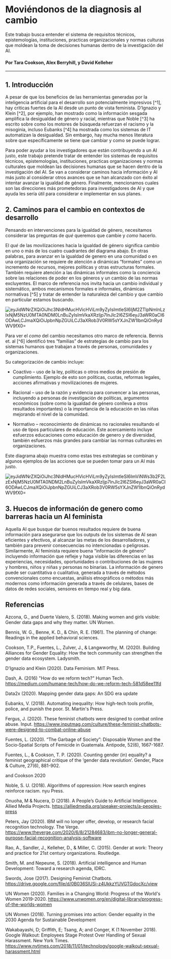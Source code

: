# Moviéndonos de la diagnosis al cambio 
Este trabajo busca entender el sistema de requisitos técnicos, epistemologías, instituciones, practicas organizacionales y normas culturas que moldean la toma de decisiones humanas dentro de la investigación del AI.   

#### Por Tara Cookson, Alex Berryhill, y David Kelleher

-----------
## 1. Introducción

A pesar de que los beneficios de las herramientas generadas por la inteligencia artificial para el desarrollo son potencialmente impresivos [^1], hay criticas fuertes de la AI desde un punto de vista feminista. D’Ignazio y Klein [^2], por ejemplo, han mostrado como la información sesgada amplifica la desigualdad de género y racial, mientras que Noble [^3] ha escrito sobre como los motores de búsqueda refuerzan el racismo y la misoginia, incluso Eubanks [^4] ha mostrada como los sistemas de IT automatizan la desigualdad. Sin embargo, hay mucha menos literatura sobre que específicamente se tiene que cambiar y como se puede lograr.   

Para poder ayudar a los investigadores que están contribuyendo a un AI justo, este trabajo pretende tratar de entender los sistemas de requisitos técnicos, epistemologías, instituciones, practicas organizaciones y normas culturales que moldean las decisiones humanas que se hacen dentro de la investigación del AI. Se van a considerar caminos hacia información y AI más justo al considerar otros avances que se han alcanzado con éxito al intentar avanzar la igualdad de género. Finalmente, mencionamos cuales son las direcciones más prometedoras para investigadores de AI y que ayuda les sería útil para considerar e implementar en sus planes.   

## 2. Caminos para el cambio en contextos de desarrollo

Pensando en intervenciones para la igualdad de género, necesitamos considerar las preguntas de *qué* queremos que cambie y *como* hacerlo.   

El *qué* de las movilizaciones hacia la igualdad de género significa cambio en uno o más de los cuatro cuadrantes del diagrama abajo. En otras palabras, para avanzar en la igualdad de genero en una comunidad o en una organización se requiere de atención a dinámicas “formales” como un incremento de recursos, mejores políticas y otras estructuras formales. También requiere atención a las dinámicas informales como la conciencia sobre las relaciones de poder en los géneros y un cambio de las normas excluyentes. El marco de referencia nos invita hacia un cambio individual y sistemático, ambos mecanismos formales e informales, dinámicas normativas [^5] y tratar de entender la naturaleza del cambio y que cambio en particular estamos buscando.  



![eyJidWNrZXQiOiJhc3NldHMucHVicHViLm9yZyIsImtleSI6IjM2ZTlpNmlnLzIxNjM5NzU0MTA0NDM0LnBuZyIsImVkaXRzIjp7InJlc2l6ZSI6eyJ3aWR0aCI6ODAwLCJmaXQiOiJpbnNpZGUiLCJ3aXRob3V0RW5sYXJnZW1lbnQiOnRydWV9fX0=](https://user-images.githubusercontent.com/70679118/166608792-a0fd3fd8-f842-45ed-918c-8baa5207fd33.png)


Para ver el *como* del cambio necesitamos otro marco de referencia. Bennis et. al [^6] identificó tres “familias” de estrategias de cambio para los sistemas humanos que trabajan a través de personas, comunidades y organizaciones.   


Su categorización de cambio incluye:   

- Coactivo – uso de la ley, políticas o otros medios de presión de cumplimiento. Ejemplo de esto son políticas, cuotas, reformas legales, acciones afirmativas y movilizaciones de mujeres.  

- Racional – uso de la razón y evidencia para convencer a las personas, incluyendo a personas de investigación de políticas, argumentos económicos (sobre como la igualdad de género conlleva a otros resultados importantes) o la importancia de la educación en las niñas mejorando el nivel de la comunidad.  


- Normativo – reconocimiento de dinámicas no racionales resultando el uso de tipos particulares de educación. Este acercamiento incluye esfuerzos educaciones como educación de genero y de diversidad, también esfuerzos más grandes para cambiar las normas culturales en organizaciones.  


Este diagrama abajo muestra como estas tres estrategias se combinan y algunos ejemplos de las acciones que se pueden tomar para un AI más justo.  




![eyJidWNrZXQiOiJhc3NldHMucHVicHViLm9yZyIsImtleSI6ImViNWs3b2F2LzExNjM5NzU0MTA0NDM2LnBuZyIsImVkaXRzIjp7InJlc2l6ZSI6eyJ3aWR0aCI6ODAwLCJmaXQiOiJpbnNpZGUiLCJ3aXRob3V0RW5sYXJnZW1lbnQiOnRydWV9fX0=](https://user-images.githubusercontent.com/70679118/166609559-a736d71c-daf5-49bb-8ef7-a9d6ea8544a4.png)

## 3. Huecos de información de genero como barreras hacia un AI feminista

Aquella AI que busque dar buenos resultados requiere de buena información para asegurarse que los outputs de los sistemas de AI sean eficientes y efectivos, al alcanzar las metas de los desarrolladores, y también para prevenir consecuencias no intencionadas o peligrosas. Similarmente, AI feminista requiere buena “información de género” incluyendo información que refleje y haga visible las diferencias en las experiencias, necesidades, oportunidades o contribuciones de las mujeres y hombres, niños y niñas y personas no binarias. La información de genero puede ser cuantitativa o cualitativa, generada a través de métodos convencionales como encuestas, análisis etnográficos o métodos más modernos como información generada a través de celulares, bases de datos de redes sociales, sensores en tiempo real y big data.  












## Referencias

Azcona, G., and Duerte Valero, S. (2018). Making women and girls visible: Gender data gaps and why they matter. UN Women.

Bennis, W. G., Benne, K. D., & Chin, R. E. (1961). The planning of change: Readings in the applied behavioral sciences.

Cookson, T.P., Fuentes, L., Zulver, J., & Langwworthy, M. (2020). Building Alliances for Gender Equality: How the tech community can strengthen the gender data ecosystem. Ladysmith.

D’Ignazio and Klein (2020). Data Feminism. MIT Press.

Dash, A. (2016) "How do we reform tech?" Human Tech. https://medium.com/humane-tech/how-do-we-reform-tech-581d58ee11fd

Data2x (2020). Mapping gender data gaps: An SDG era update

Eubanks, V. (2018). Automating inequality: How high-tech tools profile, police, and punish the poor. St. Martin's Press.

Fergus, J. (2020). These feminist chatbots were designed to combat online abuse. Input. https://www.inputmag.com/culture/these-feminist-chatbots-were-designed-to-combat-online-abuse

Fuentes, L. (2020). “The Garbage of Society”: Disposable Women and the Socio‐Spatial Scripts of Femicide in Guatemala. Antipode, 52(6), 1667-1687.

Fuentes, L., & Cookson, T. P. (2020). Counting gender (in) equality? a feminist geographical critique of the ‘gender data revolution’. Gender, Place & Culture, 27(6), 881-902.

and Cookson 2020

Noble, S. U. (2018). Algorithms of oppression: How search engines reinforce racism. nyu Press.

Onuoha, M & Nucera, D (2018). A People’s Guide to Artificial Intelligence. Allied Media Projects. https://alliedmedia.org/speaker-projects/a-peoples-press

Peters, Jay (2020). IBM will no longer offer, develop, or research facial recognition technology. The Verge. https://www.theverge.com/2020/6/8/21284683/ibm-no-longer-general-purpose-facial-recognition-analysis-software

Rao, A., Sandler, J., Kelleher, D., & Miller, C. (2015). Gender at work: Theory and practice for 21st century organizations. Routledge.

Smith, M. and Nepeune, S. (2018). Artificial intelligence and Human Development: Toward a research agenda, IDRC.

Swords, Jose (2017). Designing Feminist Chatbots. https://drive.google.com/file/d/0B036SlUSi-z4UkkzYUVGTGdocXc/view

UN Women (2020). Families in a Changing World: Progress of the World's Women 2019-2020. https://www.unwomen.org/en/digital-library/progress-of-the-worlds-women

UN Women (2018). Turning promises into action: Gender equality in the 2030 Agenda for Sustainable Development

Wakabayashi, D; Griffith, E; Tsang, A; and Conger, K (1 November 2018). Google Walkout: Employees Stage Protest Over Handling of Sexual Harassment. New York Times. https://www.nytimes.com/2018/11/01/technology/google-walkout-sexual-harassment.html
